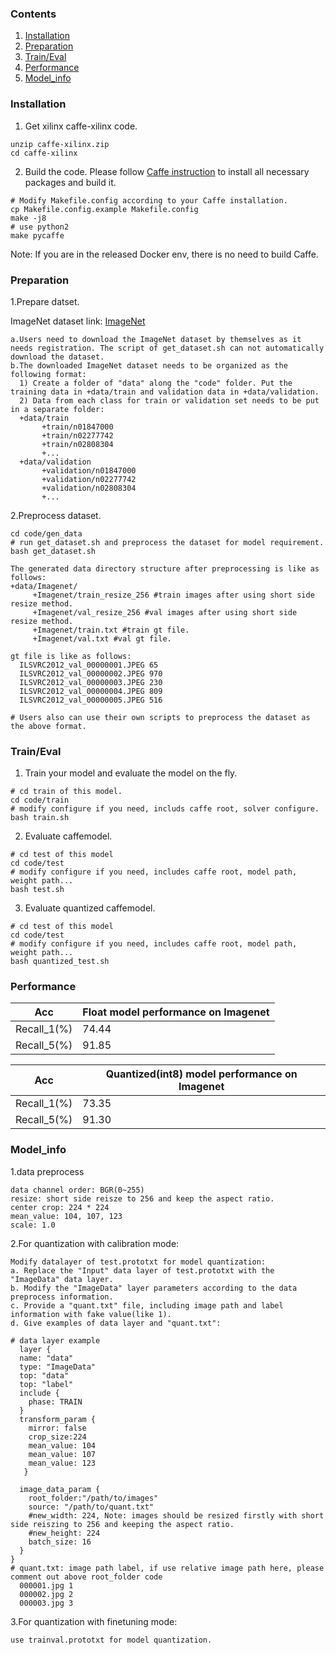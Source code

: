 ### Contents
1. [Installation](#installation)
2. [Preparation](#preparation)
3. [Train/Eval](#traineval)
4. [Performance](#performance)
5. [Model_info](#model_info)

### Installation
1. Get xilinx caffe-xilinx code.
  ```shell
  unzip caffe-xilinx.zip
  cd caffe-xilinx
  ```

2. Build the code. Please follow [Caffe instruction](http://caffe.berkeleyvision.org/installation.html) to install all necessary packages and build it.
  ```shell
  # Modify Makefile.config according to your Caffe installation.
  cp Makefile.config.example Makefile.config
  make -j8
  # use python2
  make pycaffe
  ```
  Note: If you are in the released Docker env, there is no need to build Caffe.

### Preparation

1.Prepare datset.
  
  ImageNet dataset link: [ImageNet](http://image-net.org/download-images) 
  
  ```
  a.Users need to download the ImageNet dataset by themselves as it needs registration. The script of get_dataset.sh can not automatically download the dataset. 
  b.The downloaded ImageNet dataset needs to be organized as the following format:
    1) Create a folder of "data" along the "code" folder. Put the training data in +data/train and validation data in +data/validation.
    2) Data from each class for train or validation set needs to be put in a separate folder:
    +data/train
         +train/n01847000 
         +train/n02277742
         +train/n02808304
         +... 
    +data/validation
         +validation/n01847000 
         +validation/n02277742
         +validation/n02808304
         +... 
  ```
  
2.Preprocess dataset.

  ```shell
  cd code/gen_data
  # run get_dataset.sh and preprocess the dataset for model requirement.
  bash get_dataset.sh 
  ```
  
  ```
  The generated data directory structure after preprocessing is like as follows:
  +data/Imagenet/   
       +Imagenet/train_resize_256 #train images after using short side resize method.
       +Imagenet/val_resize_256 #val images after using short side resize method.  
       +Imagenet/train.txt #train gt file.
       +Imagenet/val.txt #val gt file.
  
  gt file is like as follows: 
    ILSVRC2012_val_00000001.JPEG 65
    ILSVRC2012_val_00000002.JPEG 970
    ILSVRC2012_val_00000003.JPEG 230
    ILSVRC2012_val_00000004.JPEG 809
    ILSVRC2012_val_00000005.JPEG 516
    
  # Users also can use their own scripts to preprocess the dataset as the above format.
  ```


### Train/Eval
1. Train your model and evaluate the model on the fly.
  ```shell
  # cd train of this model.
  cd code/train
  # modify configure if you need, includs caffe root, solver configure.
  bash train.sh 
  ```

2. Evaluate caffemodel.
  ```shell
  # cd test of this model
  cd code/test
  # modify configure if you need, includes caffe root, model path, weight path... 
  bash test.sh
  ```

3. Evaluate quantized caffemodel.
  ```shell
  # cd test of this model
  cd code/test
  # modify configure if you need, includes caffe root, model path, weight path... 
  bash quantized_test.sh
  ```

### Performance

|Acc |Float model performance on Imagenet| 
|----|----|
|Recall_1(%)|74.44|
|Recall_5(%)|91.85|

|Acc |Quantized(int8) model performance on Imagenet| 
|----|----|
|Recall_1(%)|73.35|
|Recall_5(%)|91.30|

### Model_info

1.data preprocess
  ```
  data channel order: BGR(0~255)                  
  resize: short side reisze to 256 and keep the aspect ratio.
  center crop: 224 * 224                            
  mean_value: 104, 107, 123
  scale: 1.0
  ```
2.For quantization with calibration mode:
  ```
  Modify datalayer of test.prototxt for model quantization:
  a. Replace the "Input" data layer of test.prototxt with the "ImageData" data layer.
  b. Modify the "ImageData" layer parameters according to the data preprocess information.
  c. Provide a "quant.txt" file, including image path and label information with fake value(like 1).
  d. Give examples of data layer and "quant.txt":

  # data layer example
    layer {
    name: "data"
    type: "ImageData"
    top: "data"
    top: "label"
    include {
      phase: TRAIN
    }
    transform_param {
      mirror: false
      crop_size:224
      mean_value: 104
      mean_value: 107
      mean_value: 123
     }

    image_data_param {
      root_folder:"/path/to/images"
      source: "/path/to/quant.txt"
      #new_width: 224, Note: images should be resized firstly with short side reiszing to 256 and keeping the aspect ratio. 
      #new_height: 224
      batch_size: 16
    }
  }
  # quant.txt: image path label, if use relative image path here, please comment out above root_folder code
    000001.jpg 1
    000002.jpg 2
    000003.jpg 3

  ```
3.For quantization with finetuning mode: 
  ```
  use trainval.prototxt for model quantization.
  ```
